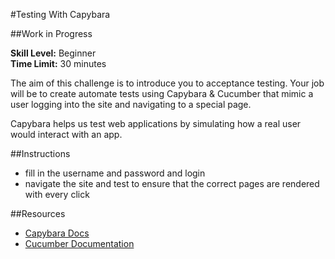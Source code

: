 #Testing With Capybara

##Work in Progress

__Skill Level:__ Beginner  
__Time Limit:__ 30 minutes  

The aim of this challenge is to introduce you to acceptance testing. Your job will be to create automate tests using Capybara & Cucumber that mimic a user logging into the site and navigating to a special page.

Capybara helps us test web applications by simulating how a real user would interact with an app. 

##Instructions
- fill in the username and password and login
- navigate the site and test to ensure that the correct pages are rendered with every click

##Resources
- [Capybara Docs](https://github.com/jnicklas/capybara)
- [Cucumber Documentation](http://cukes.info/)

